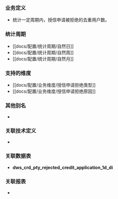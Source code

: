 ### 业务定义

* 统计一定周期内，授信申请被拒绝的去重用户数。
### 统计周期

* [[docs/配置/统计周期/自然日]]
* [[docs/配置/统计周期/自然周]]
* [[docs/配置/统计周期/自然月]]
### 支持的维度

* [[docs/配置/业务维度/授信申请拒绝类型]]
* [[docs/配置/业务维度/授信申请拒绝原因]]
### 其他别名

* 
### 关联技术定义

* 
### 关联数据表

* **dws_crd_pty_rejected_credit_application_1d_di**
### 关联报表
* 